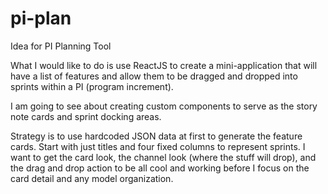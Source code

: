 # pi-plan
Idea for PI Planning Tool

What I would like to do is use ReactJS to create a mini-application 
that will have a list of features and allow them to be dragged and dropped
into sprints within a PI (program increment).

I am going to see about creating custom components to serve as the story
note cards and sprint docking areas.

Strategy is to use hardcoded JSON data at first to generate the feature cards.
Start with just titles and four fixed columns to represent sprints. I want
to get the card look, the channel look (where the stuff will drop), and the drag
and drop action to be all cool and working before I focus on the card detail
and any model organization.

